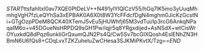 $START$ttsfahItxl0av7XQE0PtDeLV++N491ylYlQlCzV55/hGq7lK5mo3yUuqMhmhgVgH7fzLeQYhSa3xEPBAK0A6X0t8W3YcFFdcfDgN4mghm0JicKzGcstNi+GTgOzpPDeM8QCK40XTemJ5vEu5jHUWhfj65M3vdTui/Ip3rcG6AnkqNPaqaIM6o+v45DGueNsHRPDQ9sGH1Pw/iqjr5q8YRgxdijed+AsNSdX+wtCisWrOYuxkdQ8dPqz6unkIiGrQxumQJN2Ps4Q/Cw5Sv7bcGIXQosh4EslENhZN3HBmN6U6fQs8+CDqLvxTZKZuheluZwCHesa3SJKMiPKvtX/Tzg==$END$